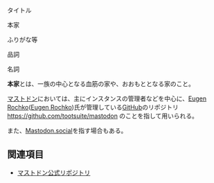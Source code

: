 <div>

タイトル

</div>

本家

ふりがな等

品詞

名詞

  
**本家**とは、一族の中心となる血筋の家や、おおもととなる家のこと。

[マストドン](/Mastodon "Mastodon")においては、主にインスタンスの管理者などを中心に、[Eugen Rochko](/%E3%82%AA%E3%82%A4%E3%82%B2%E3%83%B3 "オイゲン")([Eugen Rochko](/Eugen_Rochko "Eugen Rochko"))氏が管理している[GitHub](/Github "Github")のリポジトリ <a href="https://github.com/tootsuite/mastodon" rel="nofollow">https://github.com/tootsuite/mastodon</a> のことを指して用いられる。

また、[Mastodon.social](/Mastodon.social "Mastodon.social")を指す場合もある。

## 関連項目

-   [マストドン公式リポジトリ](/%E3%83%9E%E3%82%B9%E3%83%88%E3%83%89%E3%83%B3%E5%85%AC%E5%BC%8F%E3%83%AC%E3%83%9D%E3%82%B8%E3%83%88%E3%83%AA "マストドン公式レポジトリ")
